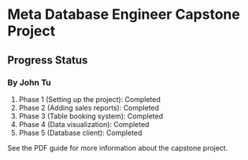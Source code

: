 # Meta Database Engineer Capstone Project
## Progress Status
### By John Tu

1. Phase 1 (Setting up the project): Completed
2. Phase 2 (Adding sales reports): Completed
3. Phase 3 (Table booking system): Completed
4. Phase 4 (Data visualization): Completed
5. Phase 5 (Database client): Completed

See the PDF guide for more information about the capstone project.